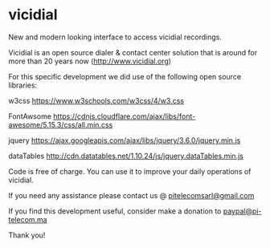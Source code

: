 # vicidial

New and modern looking interface to access vicidial recordings.

Vicidial is an open source dialer & contact center solution that is around for more than 20 years now (http://www.vicidial.org)

For this specific development we did use of the following open source libraries: <br>

w3css https://www.w3schools.com/w3css/4/w3.css

FontAwsome https://cdnjs.cloudflare.com/ajax/libs/font-awesome/5.15.3/css/all.min.css

jquery https://ajax.googleapis.com/ajax/libs/jquery/3.6.0/jquery.min.js

dataTables http://cdn.datatables.net/1.10.24/js/jquery.dataTables.min.js

Code is free of charge. You can use it to improve your daily operations of vicidial.

If you need any assistance please contact us @ pitelecomsarl@gmail.com

If you find this development useful, consider make a donation to paypal@pi-telecom.ma

Thank you!
